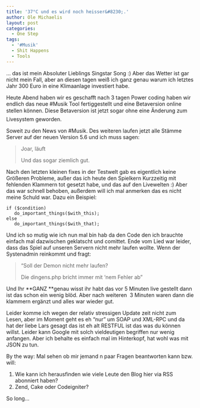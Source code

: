 ```yaml
---
title: '37°C und es wird noch heisser&#8230;.'
author: Ole Michaelis
layout: post
categories:
  - One Step
tags:
  - '#Musik'
  - Shit Happens
  - Tools
---
```


… das ist mein Absoluter Lieblings Singstar Song :) Aber das Wetter ist gar nicht mein Fall, aber an diesen tagen weiß ich ganz genau warum ich letztes Jahr 300 Euro in eine Klimaanlage investiert habe.

Heute Abend haben wir es geschafft nach 3 tagen Power coding haben wir endlich das neue #Musik Tool fertiggestellt und eine Betaversion online stellen können. Diese Betaversion ist jetzt sogar ohne eine Änderung zum Livesystem geworden.

Soweit zu den News von #Musik. Des weiteren laufen jetzt alle Stämme Server auf der neuen Version 5.6 und ich muss sagen:

> Joar, läuft
>
> Und das sogar ziemlich gut.

Nach den letzten kleinen fixes in der Testwelt gab es eigentlich keine Größeren Probleme, außer das ich heute den Spielkern Kurzzeitig mit fehlenden Klammern tot gesetzt habe, und das auf den Livewelten :) Aber das war schnell behoben, außerdem will ich mal anmerken das es nicht meine Schuld war. Dazu ein Beispiel:

    if ($condition)
       do_important_things($with_this);
    else
       do_important_things($with_that);

Und ich so mutig wie ich nun mal bin hab da den Code den ich brauchte einfach mal dazwischen geklatscht und comittet. Ende vom Lied war leider, dass das Spiel auf unseren Servern nicht mehr laufen wollte. Wenn der Systenadmin reinkommt und fragt:

> “Soll der Demon nicht mehr laufen?
>
> Die dingens.php bricht immer mit ‘nem Fehler ab”

Und Ihr **GANZ **genau wisst ihr habt das vor 5 Minuten live gestellt dann ist das schon ein wenig blöd. Aber nach weiteren  3 Minuten waren dann die klammern ergänzt und alles war wieder gut.

Leider komme ich wegen der relativ stressigen Update zeit nicht zum Lesen, aber im Moment geht es eh “nur” um SOAP und XML-RPC und da hat der liebe Lars gesagt das ist eh alt RESTFUL ist das was du können willst. Leider kann Google mit solch vieldeutigen begriffen nur wenig anfangen. Aber ich behalte es einfach mal im Hinterkopf, hat wohl was mit JSON zu tun.

By the way: Mal sehen ob mir jemand n paar Fragen beantworten kann bzw. will:

1.  Wie kann ich herausfinden wie viele Leute den Blog hier via RSS abonniert haben?
2.  Zend, Cake oder Codeigniter?

So long…